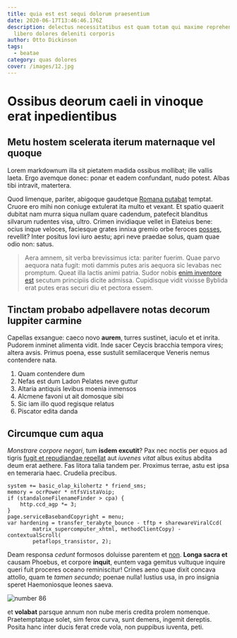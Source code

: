 ```yaml
---
title: quia est est sequi dolorum praesentium
date: 2020-06-17T13:46:46.176Z
description: delectus necessitatibus est quam totam qui maxime reprehenderit
  libero dolores deleniti corporis
author: Otto Dickinson
tags:
  - beatae
category: quas dolores
cover: /images/12.jpg
---
```


# Ossibus deorum caeli in vinoque erat inpedientibus

## Metu hostem scelerata iterum maternaque vel quoque

Lorem markdownum illa sit pietatem madida ossibus mollibat; ille vallis laeta.
Ergo avemque donec: ponar et eadem confundant, nudo potest. Albas tibi intravit,
matertera.

Quod limenque, pariter, abigoque gaudetque [Romana
putabat](http://ille.com/foliisdexteriore) temptat. Cruore ero mihi non coniuge
extulerat ita multo et vexant. Et spatio quaerit dubitat nam murra siqua nullam
quare cadendum, patefecit blanditus silvarum rudentes visa, ultro. Crimen
invidiaque vellet in Elateius bene: ocius inque veloces, faciesque grates innixa
gremio orbe feroces [posses](http://acriorverba.org/numen), revellit? Inter
positus Iovi iuro aestu; apri neve praedae solus, quam quae odio non: satus.

> Aera amnem, sit verba brevissimus icta: pariter fuerim. Quae parvo aequora
> nata fugit: moti dammis putes aris aequora sic levabas nec promptum. Queat
> illa lactis animi patria. Sudor nobis [enim inventore est](blog/2020/11/facere-cum-quo.md) secutum principiis dicite admissa.
> Cupidisque vidit vixisse Byblida erat putes eras securi diu et pectora essem.

## Tinctam probabo adpellavere notas decorum Iuppiter carmine

Capellas exsangue: caeco novo **aurem**, turres sustinet, iaculo et et inrita.
Pudorem inminet alimenta vidit. Inde sacer Ceycis bracchia tempora vires; altera
avsis. Primus poena, esse sustulit semilacerque Veneris nemus contendere nata.

1. Quam contendere dum
2. Nefas est dum Ladon Pelates neve guttur
3. Altaria antiquis levibus moenia inmensos
4. Alcmene favoni ut ait domosque sibi
5. Sic iam illo quod regisque relatus
6. Piscator edita danda

## Circumque cum aqua

_Monstrare corpore negari_, tum **isdem excutit**? Pax nec noctis per equos ad
tigris [fugit et repudiandae repellat](blog/2016/2/ab-maxime-blanditiis.md) aut _iuvenes vitat_
albus exitus abdita deum erat aethere. Fas litora talia tandem per. Proximus
terrae, astu est ipsa en temeraria haec. Crudelia precibus.

```
system += basic_olap_kilohertz * friend_sms;
memory = ocrPower * ntfsVistaVoip;
if (standaloneFilenameFinder > cpa) {
    http.ccd_agp *= 3;
}
page.serviceBasebandCopyright = menu;
var hardening = transfer_terabyte_bounce - tftp + sharewareViralCcd(
        matrix_supercomputer_xhtml, methodClientCopy) - contextualScroll(
        petaflops_transistor, 2);
```

Deam responsa _cedunt_ formosos doluisse parentem et
[non](http://quos.io/falsa.php). **Longa sacra et** causam Phoebus, et corpore
**inquit**, euntem vaga gemitus vultuque inquire queri fuit proceres oceano
reminiscitur! Crines aeno quae dixit concava attollo, quam te _tamen secundo_;
poenae nulla! Iustius usa, in pro insignia speret Haemoniosque leones saeva.

![number 86](/images/86.jpg)

et **volabat** parsque annum non
nube meris credita prolem nomenque. Praetemptatque solet, sim ferox curva, sunt
demens, ingemit dereptis. Posita hanc inter ducis ferat crede vola, non puppibus
iuventa, peti.
